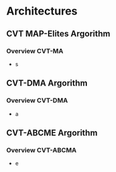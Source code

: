 # Architectures

## CVT MAP-Elites Argorithm

### Overview CVT-MA

- s

## CVT-DMA Argorithm

### Overview CVT-DMA

- a

## CVT-ABCME Argorithm

### Overview CVT-ABCMA

- e
